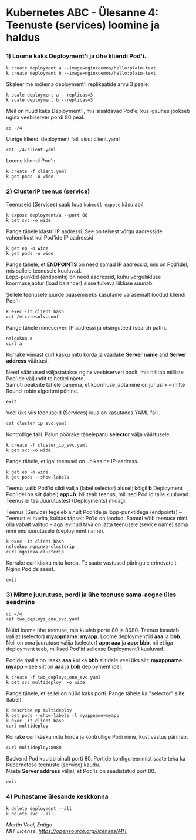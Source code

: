 # Kubernetes ABC - Ülesanne 4: Teenuste (services) loomine ja haldus



### 1) Loome kaks Deployment'i ja ühe kliendi Pod'i.

```
k create deployment a --image=nginxdemos/hello:plain-text
k create deployment b --image=nginxdemos/hello:plain-text
```

Skaleerime mõlema deployment'i replikaatide arvu 3 peale: 

```
k scale deployment a --replicas=3
k scale deployment b --replicas=3
```

Meil on nüüd kaks Deployment'i, mis sisaldavad Pod'e, kus igaühes jookseb nginx veebiserver pordi 80 peal. 

```
cd ~/4
```

Uurige kliendi deployment faili sisu: client.yaml

```
cat ~/4/client.yaml
```

Loome kliendi Pod'i: 

```
k create -f client.yaml
k get pods -o wide
```



### 2) ClusterIP teenus (service)

Teenuseid (Services) saab luua ```kubectl expose``` käsu abil. 

```
k expose deployment/a --port 80
k get svc -o wide
```

Pange tähele klastri IP aadressi. See on teisest võrgu aadresside vahemikust kui Pod'ide IP aadressid.

```
k get ep -o wide
k get pods -o wide
```

Pange tähele, et **ENDPOINTS** on need samad IP aadressid, mis on Pod'idel, mis sellele teenusele kuuluvad.  
Lõpp-punktid (endpoints) on need aadressid, kuhu võrguliikluse koormusejaotur (load balancer) sisse tulkeva liikluse suunab. 

Sellele teenusele juurde pääsemiseks kasutame varasemalt loodud kliendi Pod'i:

```
k exec -it client bash 
cat /etc/resolv.conf
```

Pange tähele nimeserveri IP aadressi ja otsinguteed (search path).

```
nslookup a
curl a
```


Korrake viimast curl käsku mitu korda ja vaadake  **Server name** and **Server address** väärtusi.

Need väärtused väljastatakse nginx veebiserveri poolt, mis näitab milliste Pod'ide väljundit te hetkel näete.  
Samuti peaksite tähele panema, et koormuse jaotamine on juhuslik – mitte Round-robin algoritmi põhine.


```
exit
```

Veel üks viis teenuseid (Services) luua on kasutades YAML faili.

```
cat cluster_ip_svc.yaml
```

Kontrollige faili. Palun pöörake tähelepanu **selector** välja väärtusele. 

```
k create -f cluster_ip_svc.yaml
k get svc -o wide
```

Pange tähele, et igal teenusel on unikaalne IP-aadress.

```
k get ep -o wide
k get pods --show-labels
```

Teenus valib Pod'id sildi valija (label selector) alusel; kõigil **b** Deployment Pod'idel on silt (label) **app=b**. 
Nii teab teenus, millised Pod'id talle kuuluvad. Teenus ei tea Juurutustest (Deployments) midagi.

Teenus (Service) tegeleb ainult Pod'ide ja lõpp-punktidega (endpoints) – Teenust ei huvita, kuidas täpselt Po'id on loodud. 
Samuti võib teenuse nimi olla vabalt valitud – aga levinud tava on jätta teenusele (sevice name) sama nimi mis juurutusele (deployment name). 


```
k exec -it client bash
nslookup ngninxa-clusterip
curl ngninxa-clusterip
```

Korrake curl käsku mitu korda. 
Te saate vastused päringule erinevatelt Nginx Pod'de seest. 

```
exit
```

### 3) Mitme juurutuse, pordi ja ühe teenuse sama-aegne üles seadmine 

```
cd ~/4
cat two_deploys_one_svc.yaml
```

Nüüd loome ühe teenuse, mis kuulab porte 80 ja 8080. Teenus kasutab valijat (selector) **myappname: myapp**. 
Loome deployment'id **aaa** ja **bbb**. Neil on oma juurutuse valija (selector) **app: aaa** ja **app: bbb**, nii et iga deployment teab, millised Pod'id sellesse Deployment'i kuuluvad.

Podide mallis on lisaks **aaa** kui ka **bbb** siltidele veel üks silt: **myappname: myapp** – see silt on **aaa** ja **bbb** deployment'idel.


```
k create -f two_deploys_one_svc.yaml
k get svc multideploy  -o wide
```

Pange tähele, et sellel on nüüd kaks porti. Pange tähele ka "selector" silte (label).

```
k describe ep multideploy
k get pods --show-labels -l myappname=myapp
k exec -it client bash
curl multideploy
```

Korrake curl käsku mitu korda ja kontrollige Podi nime, kust vastus pärineb.

```
curl multideploy:8080
```

Backend Pod kuulab ainult porti 80. Portide konfigureerimist saate teha ka Kubernetese teenuste (service) kaudu. <br/>
Näete **Server address** väljal, et Pod'is on seadistatud port 80.


```
exit
```


### 4) Puhastame ülesande keskkonna

```
k delete deployment --all
k delete svc --all
```

*Martin Vool, Entigo* </br>
*MIT License, https://opensource.org/licenses/MIT*
